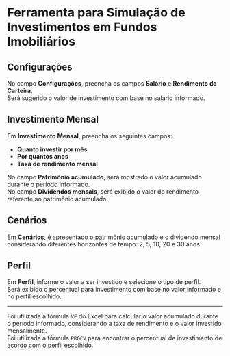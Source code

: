 # Ferramenta para Simulação de Investimentos em Fundos Imobiliários

## Configurações

No campo **Configurações**, preencha os campos **Salário** e **Rendimento da Carteira**.  
Será sugerido o valor de investimento com base no salário informado.

## Investimento Mensal

Em **Investimento Mensal**, preencha os seguintes campos:
- **Quanto investir por mês**
- **Por quantos anos**
- **Taxa de rendimento mensal**

No campo **Patrimônio acumulado**, será mostrado o valor acumulado durante o período informado.  
No campo **Dividendos mensais**, será exibido o valor do rendimento referente ao patrimônio acumulado.

## Cenários

Em **Cenários**, é apresentado o patrimônio acumulado e o dividendo mensal considerando diferentes horizontes de tempo: 2, 5, 10, 20 e 30 anos.

## Perfil

Em **Perfil**, informe o valor a ser investido e selecione o tipo de perfil.  
Será exibido o percentual para investimento com base no valor informado e no perfil escolhido.

---

Foi utilizada a fórmula `VF` do Excel para calcular o valor acumulado durante o período informado, considerando a taxa de rendimento e o valor investido mensalmente.  
Foi utilizada a fórmula `PROCV` para encontrar o percentual de investimento de acordo com o perfil escolhido.
